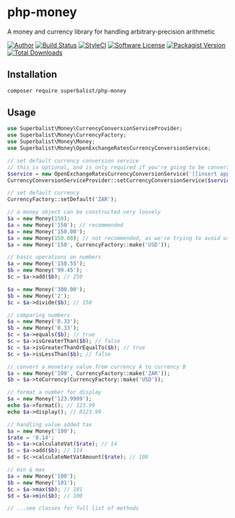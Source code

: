 # php-money

A money and currency library for handling arbitrary-precision arithmetic

[![Author](http://img.shields.io/badge/author-@superbalist-blue.svg?style=flat-square)](https://twitter.com/superbalist)
[![Build Status](https://img.shields.io/travis/Superbalist/php-money/master.svg?style=flat-square)](https://travis-ci.org/Superbalist/php-money)
[![StyleCI](https://styleci.io/repos/50180994/shield?branch=master)](https://styleci.io/repos/50180994)
[![Software License](https://img.shields.io/badge/license-MIT-brightgreen.svg?style=flat-square)](LICENSE)
[![Packagist Version](https://img.shields.io/packagist/v/superbalist/php-money.svg?style=flat-square)](https://packagist.org/packages/superbalist/php-money)
[![Total Downloads](https://img.shields.io/packagist/dt/superbalist/php-money.svg?style=flat-square)](https://packagist.org/packages/superbalist/php-money)


## Installation

```bash
composer require superbalist/php-money
```

## Usage

```php
use Superbalist\Money\CurrencyConversionServiceProvider;
use Superbalist\Money\CurrencyFactory;
use Superbalist\Money\Money;
use Superbalist\Money\OpenExchangeRatesCurrencyConversionService;

// set default currency conversion service
// this is optional, and is only required if you're going to be converting between currencies
$service = new OpenExchangeRatesCurrencyConversionService('[[insert app id here]]');
CurrencyConversionServiceProvider::setCurrencyConversionService($service);

// set default currency
CurrencyFactory::setDefault('ZAR');

// a money object can be constructed very loosely
$a = new Money(150);
$a = new Money('150'); // recommended
$a = new Money('150.00');
$a = new Money(150.00); // not recommended, as we're trying to avoid using floating points
$a = new Money('150', CurrencyFactory::make('USD'));

// basic operations on numbers
$a = new Money('150.55');
$b = new Money('99.45');
$c = $a->add($b); // 250

$a = new Money('300.00');
$b = new Money('2');
$c = $a->divide($b); // 150

// comparing numbers
$a = new Money('0.33');
$b = new Money('0.33');
$c = $a->equals($b); // true
$c = $a->isGreaterThan($b); // false
$c = $a->isGreaterThanOrEqualTo($b); // true
$c = $a->isLessThan($b); // false

// convert a monetary value from currency A to currency B
$a = new Money('100', CurrencyFactory::make('ZAR'));
$b = $a->toCurrency(CurrencyFactory::make('USD'));

// format a number for display
$a = new Money('123.9999');
echo $a->format(); // 123.99
echo $a->display(); // R123.99

// handling value added tax
$a = new Money('100');
$rate = '0.14';
$b = $a->calculateVat($rate); // 14
$c = $a->add($b); // 114
$d = $c->calculateNetVatAmount($rate); // 100

// min & max
$a = new Money('100');
$b = new Money('101');
$c = $a->max($b); // 101
$d = $a->min($b); // 100

// ...see classes for full list of methods
```